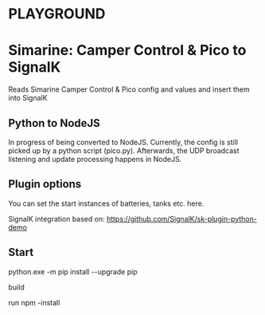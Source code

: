 # PLAYGROUND 

# Simarine: Camper Control & Pico to SignalK

Reads Simarine Camper Control & Pico config and values and insert them into SignalK

## Python to NodeJS

In progress of being converted to NodeJS.
Currently, the config is still picked up by a python script (pico.py).
Afterwards, the UDP broadcast listening and update processing happens in NodeJS.


## Plugin options

You can set the start instances of batteries, tanks etc. here.

SignalK integration based on: https://github.com/SignalK/sk-plugin-python-demo

## Start
python.exe -m pip install --upgrade pip

build

run npm -install